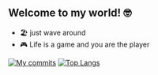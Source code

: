 ## Welcome to my world! 🤓

- 🏖️ just wave around
- 🎮 Life is a game and you are the player

[![My commits](https://github-readme-stats.vercel.app/api?username=alanmts-am&theme=dracula)](https://github.com/anuraghazra/github-readme-stats)
[![Top Langs](https://github-readme-stats.vercel.app/api/top-langs/?username=alanmts-am&theme=dracula)](https://github.com/anuraghazra/github-readme-stats)
